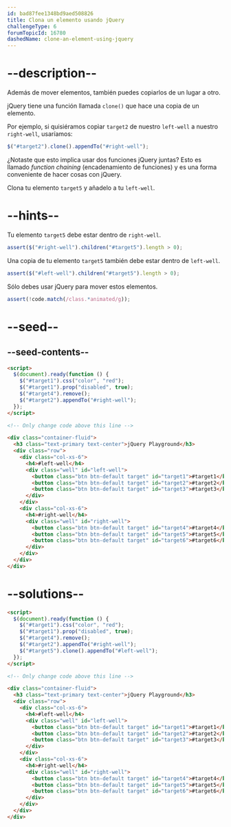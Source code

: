 ```yaml
---
id: bad87fee1348bd9aed508826
title: Clona un elemento usando jQuery
challengeType: 6
forumTopicId: 16780
dashedName: clone-an-element-using-jquery
---
```


# --description--

Además de mover elementos, también puedes copiarlos de un lugar a otro.

jQuery tiene una función llamada `clone()` que hace una copia de un elemento.

Por ejemplo, si quisiéramos copìar `target2` de nuestro `left-well` a nuestro `right-well`, usaríamos:

```js
$("#target2").clone().appendTo("#right-well");
```

¿Notaste que esto implica usar dos funciones jQuery juntas? Esto es llamado <dfn>function chaining</dfn> (encadenamiento de funciones) y es una forma conveniente de hacer cosas con jQuery.

Clona tu elemento `target5` y añadelo a tu `left-well`.

# --hints--

Tu elemento `target5` debe estar dentro de `right-well`.

```js
assert($("#right-well").children("#target5").length > 0);
```

Una copia de tu elemento `target5` también debe estar dentro de `left-well`.

```js
assert($("#left-well").children("#target5").length > 0);
```

Sólo debes usar jQuery para mover estos elementos.

```js
assert(!code.match(/class.*animated/g));
```

# --seed--

## --seed-contents--

```html
<script>
  $(document).ready(function () {
    $("#target1").css("color", "red");
    $("#target1").prop("disabled", true);
    $("#target4").remove();
    $("#target2").appendTo("#right-well");
  });
</script>

<!-- Only change code above this line -->

<div class="container-fluid">
  <h3 class="text-primary text-center">jQuery Playground</h3>
  <div class="row">
    <div class="col-xs-6">
      <h4>#left-well</h4>
      <div class="well" id="left-well">
        <button class="btn btn-default target" id="target1">#target1</button>
        <button class="btn btn-default target" id="target2">#target2</button>
        <button class="btn btn-default target" id="target3">#target3</button>
      </div>
    </div>
    <div class="col-xs-6">
      <h4>#right-well</h4>
      <div class="well" id="right-well">
        <button class="btn btn-default target" id="target4">#target4</button>
        <button class="btn btn-default target" id="target5">#target5</button>
        <button class="btn btn-default target" id="target6">#target6</button>
      </div>
    </div>
  </div>
</div>
```

# --solutions--

```html
<script>
  $(document).ready(function () {
    $("#target1").css("color", "red");
    $("#target1").prop("disabled", true);
    $("#target4").remove();
    $("#target2").appendTo("#right-well");
    $("#target5").clone().appendTo("#left-well");
  });
</script>

<!-- Only change code above this line -->

<div class="container-fluid">
  <h3 class="text-primary text-center">jQuery Playground</h3>
  <div class="row">
    <div class="col-xs-6">
      <h4>#left-well</h4>
      <div class="well" id="left-well">
        <button class="btn btn-default target" id="target1">#target1</button>
        <button class="btn btn-default target" id="target2">#target2</button>
        <button class="btn btn-default target" id="target3">#target3</button>
      </div>
    </div>
    <div class="col-xs-6">
      <h4>#right-well</h4>
      <div class="well" id="right-well">
        <button class="btn btn-default target" id="target4">#target4</button>
        <button class="btn btn-default target" id="target5">#target5</button>
        <button class="btn btn-default target" id="target6">#target6</button>
      </div>
    </div>
  </div>
</div>
```
